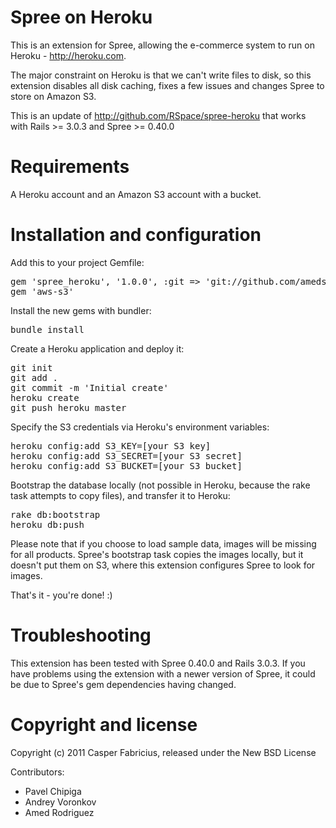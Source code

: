 # Spree on Heroku

This is an extension for Spree, allowing the e-commerce system to run on Heroku - http://heroku.com.

The major constraint on Heroku is that we can't write files to disk, so this extension disables all disk caching, fixes a few issues and changes Spree to store on Amazon S3.

This is an update of http://github.com/RSpace/spree-heroku that works with Rails >= 3.0.3 and Spree >= 0.40.0

# Requirements 

A Heroku account and an Amazon S3 account with a bucket.

# Installation and configuration

Add this to your project Gemfile:

<pre>
gem 'spree_heroku', '1.0.0', :git => 'git://github.com/amedse/spree-heroku.git'
gem 'aws-s3'
</pre>

Install the new gems with bundler:
<pre>
bundle install
</pre>

Create a Heroku application and deploy it:

<pre>
git init
git add .
git commit -m 'Initial create'
heroku create
git push heroku master
</pre>

Specify the S3 credentials via Heroku's environment variables:

<pre>
heroku config:add S3_KEY=[your S3 key]
heroku config:add S3_SECRET=[your S3 secret]
heroku config:add S3_BUCKET=[your S3 bucket]
</pre>

Bootstrap the database locally (not possible in Heroku, because the rake task attempts to copy files), and transfer it to Heroku:

<pre>
rake db:bootstrap
heroku db:push
</pre>

Please note that if you choose to load sample data, images will be missing for all products. Spree's bootstrap task copies the images locally, but it doesn't put them on S3, where this extension configures Spree to look for images.

That's it - you're done! :)

# Troubleshooting

This extension has been tested with Spree 0.40.0 and Rails 3.0.3. If you have problems using the extension with a newer version of Spree, it could be due to Spree's gem dependencies having changed.

# Copyright and license

Copyright (c) 2011 Casper Fabricius, released under the New BSD License

Contributors:

*   Pavel Chipiga
*   Andrey Voronkov
*   Amed Rodriguez
